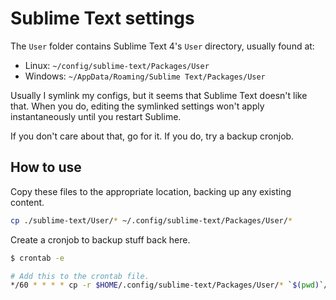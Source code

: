 # Sublime Text settings

The `User` folder contains Sublime Text 4's `User` directory, usually found at:

- Linux: `~/config/sublime-text/Packages/User`
- Windows: `~/AppData/Roaming/Sublime Text/Packages/User`

Usually I symlink my configs, but it seems that Sublime Text doesn't like that. When you do, editing the symlinked settings won't apply instantaneously until you restart Sublime.

If you don't care about that, go for it. If you do, try a backup cronjob.

## How to use

Copy these files to the appropriate location, backing up any existing content.

```sh
cp ./sublime-text/User/* ~/.config/sublime-text/Packages/User/*
```

Create a cronjob to backup stuff back here.

```sh
$ crontab -e

# Add this to the crontab file.
*/60 * * * * cp -r $HOME/.config/sublime-text/Packages/User/* `$(pwd)`/sublime-text/
```
